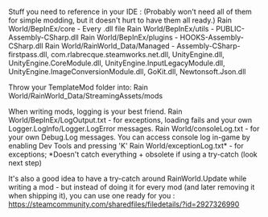 Stuff you need to reference in your IDE : (Probably won't need all of them for simple modding, but it doesn't hurt to have them all ready.)
Rain World/BepInEx/core - Every .dll file
Rain World/BepInEx/utils - PUBLIC-Assembly-CSharp.dll
Rain World/BepInEx/plugins - HOOKS-Assembly-CSharp.dll
Rain World/RainWorld_Data/Managed - Assembly-CSharp-firstpass.dll, com.rlabrecque.steamworks.net.dll, 
UnityEngine.dll, UnityEngine.CoreModule.dll, UnityEngine.InputLegacyModule.dll, UnityEngine.ImageConversionModule.dll,
GoKit.dll, Newtonsoft.Json.dll


Throw your TemplateMod folder into:
Rain World/RainWorld_Data/StreamingAssets/mods


When writing mods, logging is your best friend.
Rain World/BepInEx/LogOutput.txt - for exceptions, loading fails and your own Logger.LogInfo/Logger.LogError messages.
Rain World/consoleLog.txt - for your own Debug.Log messages. You can access console log in-game by enabling Dev Tools and pressing 'K'
Rain World/exceptionLog.txt* - for exceptions; *Doesn't catch everything + obsolete if using a try-catch (look next step)

It's also a good idea to have a try-catch around RainWorld.Update while writing a mod - but instead of doing it for every mod (and later removing it when shipping it), you can use one ready for you :
https://steamcommunity.com/sharedfiles/filedetails/?id=2927326990
